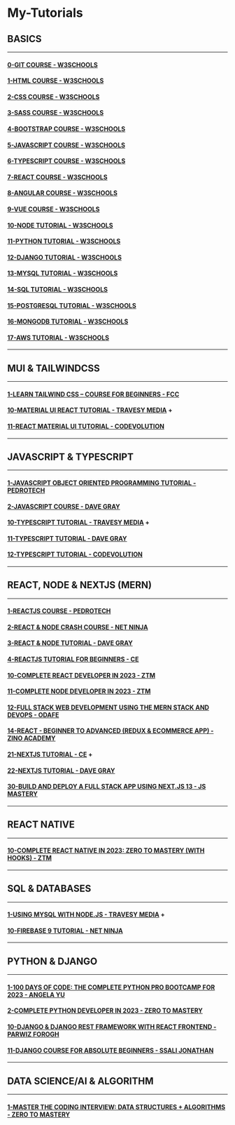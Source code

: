# My-Tutorials

## BASICS

---

#### [0-GIT COURSE - W3SCHOOLS](https://www.w3schools.com/git/default.asp)

#### [1-HTML COURSE - W3SCHOOLS](https://www.w3schools.com/html/default.asp)

#### [2-CSS COURSE - W3SCHOOLS](https://www.w3schools.com/css/default.asp)

#### [3-SASS COURSE - W3SCHOOLS](https://www.w3schools.com/sass/default.asp)

#### [4-BOOTSTRAP COURSE - W3SCHOOLS](https://www.w3schools.com/bootstrap5/index.php)

#### [5-JAVASCRIPT COURSE - W3SCHOOLS](https://www.w3schools.com/js/default.asp)

#### [6-TYPESCRIPT COURSE - W3SCHOOLS](https://www.w3schools.com/typescript/index.php)

#### [7-REACT COURSE - W3SCHOOLS](https://www.w3schools.com/react/default.asp)

#### [8-ANGULAR COURSE - W3SCHOOLS](https://www.w3schools.com/angular/default.asp)

#### [9-VUE COURSE - W3SCHOOLS](https://www.w3schools.com/vue/index.php)

#### [10-NODE TUTORIAL - W3SCHOOLS](https://www.w3schools.com/nodejs/default.asp)

#### [11-PYTHON TUTORIAL - W3SCHOOLS](https://www.w3schools.com/python/default.asp)

#### [12-DJANGO TUTORIAL - W3SCHOOLS](https://www.w3schools.com/django/index.php)

#### [13-MYSQL TUTORIAL - W3SCHOOLS](https://www.w3schools.com/mysql/default.asp)

#### [14-SQL TUTORIAL - W3SCHOOLS](https://www.w3schools.com/sql/default.asp)

#### [15-POSTGRESQL TUTORIAL - W3SCHOOLS](https://www.w3schools.com/postgresql/index.php)

#### [16-MONGODB TUTORIAL - W3SCHOOLS](https://www.w3schools.com/mongodb/index.php)

#### [17-AWS TUTORIAL - W3SCHOOLS](https://www.w3schools.com/aws/index.php)

---

## MUI & TAILWINDCSS

---

#### [1-LEARN TAILWIND CSS – COURSE FOR BEGINNERS - FCC](/courses/mui/1.md)

#### [10-MATERIAL UI REACT TUTORIAL - TRAVESY MEDIA](/courses/mui/10.md) +

#### [11-REACT MATERIAL UI TUTORIAL - CODEVOLUTION](/courses/mui/11.md)

---

## JAVASCRIPT & TYPESCRIPT

---

#### [1-JAVASCRIPT OBJECT ORIENTED PROGRAMMING TUTORIAL - PEDROTECH](/courses/js/1.md)

#### [2-JAVASCRIPT COURSE - DAVE GRAY](/courses/js/2.md)

#### [10-TYPESCRIPT TUTORIAL - TRAVESY MEDIA](/courses/js/10.md) +

#### [11-TYPESCRIPT TUTORIAL - DAVE GRAY](/courses/js/11.md)

#### [12-TYPESCRIPT TUTORIAL - CODEVOLUTION](/courses/js/12.md)

---

## REACT, NODE & NEXTJS (MERN)

---

#### [1-REACTJS COURSE - PEDROTECH](/courses/react/1.md)

#### [2-REACT & NODE CRASH COURSE - NET NINJA](/courses/react/2.md)

#### [3-REACT & NODE TUTORIAL - DAVE GRAY](/courses/react/3.md)

#### [4-REACTJS TUTORIAL FOR BEGINNERS - CE](/courses/react/4.md)

#### [10-COMPLETE REACT DEVELOPER IN 2023 - ZTM](/courses/react/10.md)

#### [11-COMPLETE NODE DEVELOPER IN 2023 - ZTM](/courses/react/11.md)

#### [12-FULL STACK WEB DEVELOPMENT USING THE MERN STACK AND DEVOPS - ODAFE](/courses/react/12.md)

#### [14-REACT - BEGINNER TO ADVANCED (REDUX & ECOMMERCE APP) - ZINO ACADEMY](/courses/react/14.md)

#### [21-NEXTJS TUTORIAL - CE](/courses/react/21.md) +

#### [22-NEXTJS TUTORIAL - DAVE GRAY](/courses/react/22.md)

#### [30-BUILD AND DEPLOY A FULL STACK APP USING NEXT.JS 13 - JS MASTERY](/courses/react/30.md)

---

## REACT NATIVE

---

#### [10-COMPLETE REACT NATIVE IN 2023: ZERO TO MASTERY (WITH HOOKS) - ZTM](/courses/rn/10.md)

---

## SQL & DATABASES

---

#### [1-USING MYSQL WITH NODE.JS - TRAVESY MEDIA](/courses/db/1.md) +

#### [10-FIREBASE 9 TUTORIAL - NET NINJA](/courses/db/10.md)

---

## PYTHON & DJANGO

---

#### [1-100 DAYS OF CODE: THE COMPLETE PYTHON PRO BOOTCAMP FOR 2023 - ANGELA YU](/courses/python/1.md)

#### [2-COMPLETE PYTHON DEVELOPER IN 2023 - ZERO TO MASTERY](/courses/python/2.md)

#### [10-DJANGO & DJANGO REST FRAMEWORK WITH REACT FRONTEND - PARWIZ FOROGH](/courses/python/10.md)

#### [11-DJANGO COURSE FOR ABSOLUTE BEGINNERS - SSALI JONATHAN](/courses/python/11.md)

---

## DATA SCIENCE/AI & ALGORITHM

---

#### [1-MASTER THE CODING INTERVIEW: DATA STRUCTURES + ALGORITHMS - ZERO TO MASTERY](/courses/ds/1.md)
